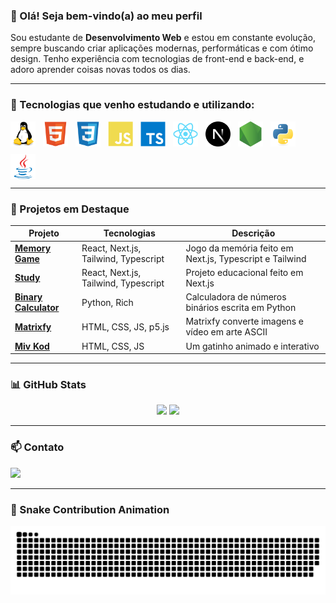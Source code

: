 ### 👋 Olá! Seja bem-vindo(a) ao meu perfil

Sou estudante de **Desenvolvimento Web** e estou em constante evolução, sempre buscando criar aplicações modernas, performáticas e com ótimo design. Tenho experiência com tecnologias de front-end e back-end, e adoro aprender coisas novas todos os dias.

---

### 🚀 Tecnologias que venho estudando e utilizando:

<div style="display: flex; flex-wrap: wrap; gap: 12px; align-items: center; margin-top: 10px;">
    <img alt="Linux" title="Linux" height="40" style="transition: transform 0.2s;" onmouseover="this.style.transform='scale(1.2)'" onmouseout="this.style.transform='scale(1)'" src="https://raw.githubusercontent.com/devicons/devicon/master/icons/linux/linux-original.svg"/>
    <img alt="HTML" title="HTML5" height="40" style="transition: transform 0.2s;" onmouseover="this.style.transform='scale(1.2)'" onmouseout="this.style.transform='scale(1)'" src="https://raw.githubusercontent.com/devicons/devicon/master/icons/html5/html5-original.svg"/>
  <img alt="CSS" title="CSS3" height="40" style="transition: transform 0.2s;" onmouseover="this.style.transform='scale(1.2)'" onmouseout="this.style.transform='scale(1)'" src="https://raw.githubusercontent.com/devicons/devicon/master/icons/css3/css3-original.svg"/>
  <img alt="JavaScript" title="JavaScript" height="40" style="transition: transform 0.2s;" onmouseover="this.style.transform='scale(1.2)'" onmouseout="this.style.transform='scale(1)'" src="https://raw.githubusercontent.com/devicons/devicon/master/icons/javascript/javascript-plain.svg"/>
  <img alt="TypeScript" title="TypeScript" height="40" style="transition: transform 0.2s;" onmouseover="this.style.transform='scale(1.2)'" onmouseout="this.style.transform='scale(1)'" src="https://raw.githubusercontent.com/devicons/devicon/master/icons/typescript/typescript-original.svg"/>
  <img alt="React" title="React" height="40" style="transition: transform 0.2s;" onmouseover="this.style.transform='scale(1.2)'" onmouseout="this.style.transform='scale(1)'" src="https://raw.githubusercontent.com/devicons/devicon/master/icons/react/react-original.svg"/>
  <img alt="Next.js" title="Next.js" height="40" style="transition: transform 0.2s;" onmouseover="this.style.transform='scale(1.2)'" onmouseout="this.style.transform='scale(1)'" src="https://raw.githubusercontent.com/devicons/devicon/master/icons/nextjs/nextjs-original.svg"/>
  <img alt="Node.js" title="Node.js" height="40" style="transition: transform 0.2s;" onmouseover="this.style.transform='scale(1.2)'" onmouseout="this.style.transform='scale(1)'" src="https://raw.githubusercontent.com/devicons/devicon/master/icons/nodejs/nodejs-original.svg"/>
  <img alt="Python" title="Python" height="40" style="transition: transform 0.2s;" onmouseover="this.style.transform='scale(1.2)'" onmouseout="this.style.transform='scale(1)'" src="https://raw.githubusercontent.com/devicons/devicon/master/icons/python/python-original.svg"/>
  <img alt="Java" title="Java" height="40" style="transition: transform 0.2s;" onmouseover="this.style.transform='scale(1.2)'" onmouseout="this.style.transform='scale(1)'" src="https://raw.githubusercontent.com/devicons/devicon/master/icons/java/java-original.svg"/>
</div>

---

### 🌟 Projetos em Destaque

| Projeto | Tecnologias | Descrição |
|--------|-------------|------------|
| [**Memory Game**](https://github.com/GustavoAlmeida-cy/memory-game) | React, Next.js, Tailwind, Typescript | Jogo da memória feito em Next.js, Typescript e Tailwind |
| [**Study**](https://github.com/GustavoAlmeida-cy/study-project) | React, Next.js, Tailwind, Typescript | Projeto educacional feito em Next.js |
| [**Binary Calculator**](https://github.com/GustavoAlmeida-cy/Binary-Calculator-Python) | Python, Rich | Calculadora de números binários escrita em Python |
| [**Matrixfy**](https://github.com/GustavoAlmeida-cy/Matrixfy) | HTML, CSS, JS, p5.js | Matrixfy converte imagens e vídeo em arte ASCII |
| [**Miv Kod**](https://github.com/GustavoAlmeida-cy/Miv_Kod) | HTML, CSS, JS | Um gatinho animado e interativo |

---

### 📊 GitHub Stats

<div align="center">
  <img height="160em" src="https://github-readme-stats.vercel.app/api?username=GustavoAlmeida-cy&show_icons=true&theme=radical&include_all_commits=true&count_private=true"/>
  <img height="160em" src="https://github-readme-stats.vercel.app/api/top-langs/?username=GustavoAlmeida-cy&layout=compact&langs_count=10&theme=radical"/>
</div>

---

### 📫 Contato

<a href="mailto:gustavo.almeida.cy@gmail.com">
  <img src="https://img.shields.io/badge/-Gmail-%23333?style=for-the-badge&logo=gmail&logoColor=white" target="_blank">
</a>

---

### 🐍 Snake Contribution Animation

![Snake animation](https://github.com/GustavoAlmeida-cy/GustavoAlmeida-cy/blob/output/github-contribution-grid-snake.svg)
